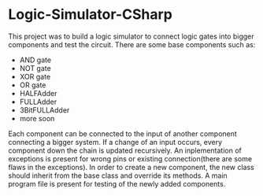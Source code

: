 # Logic-Simulator-CSharp
This project was to build a logic simulator to connect logic gates into bigger components and test the circuit. There are some base components such as:
<ul>
  <li>AND gate
    <li>NOT gate
      <li>XOR gate
        <li>OR gate
          <li>HALFAdder
            <li>FULLAdder
              <li>3BitFULLAdder
                <li>more soon
                  </ul>
Each component can be connected to the input of another component connecting a bigger system. If a change of an input occurs, every component down the chain is updated recursively. An inplementation of exceptions is present for wrong pins or existing connection(there are some flaws in the exceptions). In order to create a new component, the new class should inherit from the base class and override its methods. A main program file is present for testing of the newly added components.
